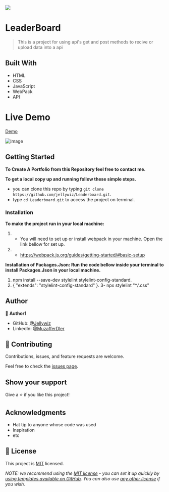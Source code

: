 ![](https://img.shields.io/badge/Microverse-blueviolet)

# LeaderBoard

> This is a project for using api's get and post methods to recive or upload data into a api

## Built With

- HTML
- CSS
- JavaScript
- WebPack
- API

# Live Demo

[Demo](https://jellywiz.github.io/Leaderboard/)

![image](https://user-images.githubusercontent.com/83097009/202228521-263f83dd-2da5-4b92-9387-c4d29c3e0cb2.png)

## Getting Started

**To Create A Portfolio from this Repository feel free to contact me.**

**To get a local copy up and running follow these simple steps.**

- you can clone this repo by typing `git clone https://github.com/jellywiz/Leaderboard.git`.
- type `cd Leaderboard.git` to access the project on terminal.

### Installation

**To make the project run in your local machine:**

1. - You will need to set up or install webpack in your machine. Open the link bellow for set up.
2. - https://webpack.js.org/guides/getting-started/#basic-setup

**Installation of Packages.Json: Run the code bellow inside your terminal to install Packages.Json in your local machine.**

1. npm install --save-dev stylelint stylelint-config-standard.
2. { "extends": "stylelint-config-standard" }. 3- npx stylelint "\*_/_.css"

## Author

👤 **Author1**

- GitHub: [@Jellywiz](https://github.com/jellywiz/)
- LinkedIn: [@MuzafferDler](https://www.linkedin.com/in/muzaffer-dler-473484205/)

## 🤝 Contributing

Contributions, issues, and feature requests are welcome.

Feel free to check the [issues page](../../issues/).

## Show your support

Give a ⭐️ if you like this project!

## Acknowledgments

- Hat tip to anyone whose code was used
- Inspiration
- etc

## 📝 License

This project is [MIT](./LICENSE) licensed.

_NOTE: we recommend using the [MIT license](https://choosealicense.com/licenses/mit/) - you can set it up quickly by [using templates available on GitHub](https://docs.github.com/en/communities/setting-up-your-project-for-healthy-contributions/adding-a-license-to-a-repository). You can also use [any other license](https://choosealicense.com/licenses/) if you wish._
